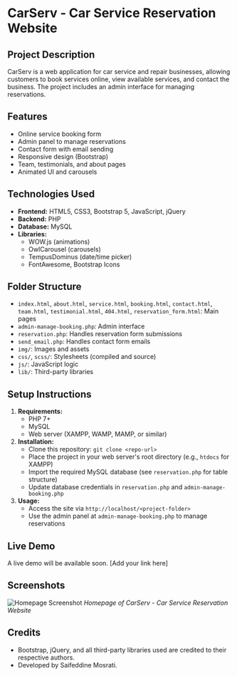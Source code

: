 # CarServ - Car Service Reservation Website

## Project Description
CarServ is a web application for car service and repair businesses, allowing customers to book services online, view available services, and contact the business. The project includes an admin interface for managing reservations.

## Features
- Online service booking form
- Admin panel to manage reservations
- Contact form with email sending
- Responsive design (Bootstrap)
- Team, testimonials, and about pages
- Animated UI and carousels

## Technologies Used
- **Frontend:** HTML5, CSS3, Bootstrap 5, JavaScript, jQuery
- **Backend:** PHP
- **Database:** MySQL
- **Libraries:**
  - WOW.js (animations)
  - OwlCarousel (carousels)
  - TempusDominus (date/time picker)
  - FontAwesome, Bootstrap Icons

## Folder Structure
- `index.html`, `about.html`, `service.html`, `booking.html`, `contact.html`, `team.html`, `testimonial.html`, `404.html`, `reservation_form.html`: Main pages
- `admin-manage-booking.php`: Admin interface
- `reservation.php`: Handles reservation form submissions
- `send_email.php`: Handles contact form emails
- `img/`: Images and assets
- `css/`, `scss/`: Stylesheets (compiled and source)
- `js/`: JavaScript logic
- `lib/`: Third-party libraries

## Setup Instructions
1. **Requirements:**
   - PHP 7+
   - MySQL
   - Web server (XAMPP, WAMP, MAMP, or similar)
2. **Installation:**
   - Clone this repository: `git clone <repo-url>`
   - Place the project in your web server's root directory (e.g., `htdocs` for XAMPP)
   - Import the required MySQL database (see `reservation.php` for table structure)
   - Update database credentials in `reservation.php` and `admin-manage-booking.php`
3. **Usage:**
   - Access the site via `http://localhost/<project-folder>`
   - Use the admin panel at `admin-manage-booking.php` to manage reservations

## Live Demo
A live demo will be available soon. [Add your link here]

## Screenshots

![Homepage Screenshot](acc_carserv.png)
*Homepage of CarServ - Car Service Reservation Website*

## Credits
- Bootstrap, jQuery, and all third-party libraries used are credited to their respective authors.
- Developed by Saifeddine Mosrati. 
